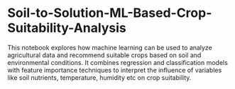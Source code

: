 # Soil-to-Solution-ML-Based-Crop-Suitability-Analysis
This notebook explores how machine learning can be used to analyze agricultural data and recommend suitable crops based on soil and environmental conditions. It combines regression and classification models with feature importance techniques to interpret the influence of variables like soil nutrients, temperature, humidity etc on crop suitability.
